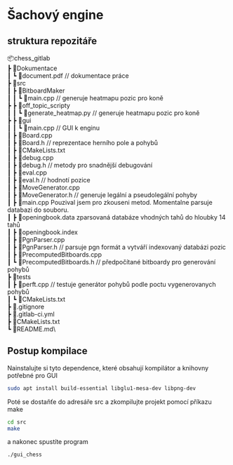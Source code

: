 # Šachový engine

## struktura repozitáře

📦chess_gitlab\
 ┣ 📂Dokumentace\
 ┃ ┗ 📜document.pdf // dokumentace práce\
 ┣ 📂src\
 ┃ ┣ 📂BitboardMaker\
 ┃ ┃ ┗ 📜main.cpp // generuje heatmapu pozic pro koně\
 ┣ ┣ 📂off_topic_scripty\
 ┃ ┃ ┗ 📜generate_heatmap.py // generuje heatmapu pozic pro koně\
 ┣ ┣ 📂gui\
 ┃ ┃ ┗ 📜main.cpp // GUI k enginu\
 ┃ ┣ 📜Board.cpp\
 ┃ ┣ 📜Board.h  // reprezentace herního pole a pohybů\
 ┃ ┣ 📜CMakeLists.txt\
 ┃ ┣ 📜debug.cpp\
 ┃ ┣ 📜debug.h  // metody pro snadnější debugování\
 ┃ ┣ 📜eval.cpp\
 ┃ ┣ 📜eval.h // hodnotí pozice\
 ┃ ┣ 📜MoveGenerator.cpp\
 ┃ ┣ 📜MoveGenerator.h // generuje legální a pseudolegální pohyby\
 ┃ ┣ 📜main.cpp Pouzival jsem pro zkouseni metod. Momentalne parsuje databazi do souboru. \
 ┃ ┣ 📜openingbook.data zparsovaná databáze vhodných tahů do hloubky 14 tahů \
 ┃ ┣ 📜openingbook.index\
 ┃ ┣ 📜PgnParser.cpp\
 ┃ ┣ 📜PgnParser.h  // parsuje pgn formát a vytváří indexovaný databázi pozic\
 ┃ ┣ 📜PrecomputedBitboards.cpp \
 ┃ ┗ 📜PrecomputedBitboards.h // předpočítané bitboardy pro generování pohybů\
 ┣ 📂tests\
 ┃ ┣ 📜perft.cpp // testuje generátor pohybů podle poctu vygenerovanych pohybů\
 ┃ ┗ 📜CMakeLists.txt\
 ┣ 📜.gitignore\
 ┣ 📜.gitlab-ci.yml\
 ┣ 📜CMakeLists.txt\
 ┗ 📜README.md\
 

## Postup kompilace
Nainstalujte si tyto dependence, které obsahují kompilátor a knihovny potřebné pro GUI
```bash
sudo apt install build-essential libglu1-mesa-dev libpng-dev
```
Poté se dostaňťe do adresáře src a zkompilujte projekt pomocí příkazu make
```bash
cd src
make
```
a nakonec spustíte program
```bash
./gui_chess
```